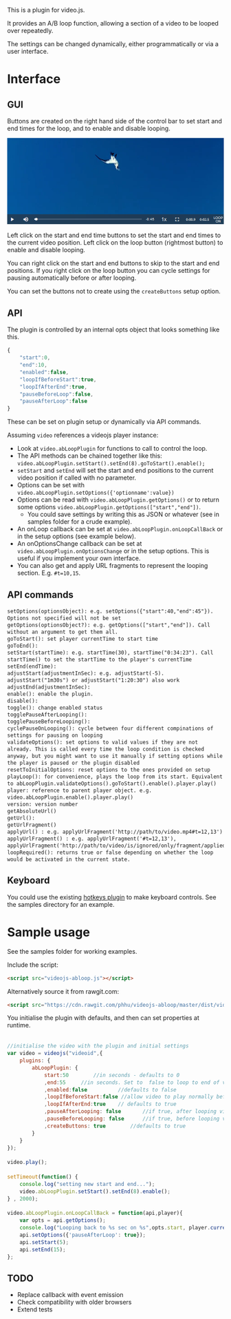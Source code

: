 This is a plugin for video.js.

It provides an A/B loop function, allowing a section of a video to be looped over repeatedly.

The settings can be changed dynamically, either programmatically or via a user interface.

Interface
=========

GUI
---

Buttons are created on the right hand side of the control bar to set start and end times for the loop, and to enable and disable looping.

![GUI screeshot](/images/interfaceScreenshot.png "GUI screeshot")

Left click on the start and end time buttons to set the start and end times to the current video position. Left click on the loop button (rightmost button) to enable and disable looping. 

You can right click on the start and end buttons to skip to the start and end positions. If you right click on the loop
button you can cycle settings for pausing automatically before or after looping.  

You can set the buttons not to create using the ```createButtons``` setup option.

API
---

The plugin is controlled by an internal opts object that looks something like this.

```javascript
{
	"start":0,
	"end":10,
	"enabled":false,
	"loopIfBeforeStart":true,
	"loopIfAfterEnd":true,
	"pauseBeforeLoop":false,
	"pauseAfterLoop":false
}
```

These can be set on plugin setup or dynamically via API commands.

Assuming ```video``` references a videojs player instance:
* Look at ```video.abLoopPlugin``` for functions to call to control the loop.
* The API methods can be chained together like this: ```video.abLoopPlugin.setStart().setEnd(8).goToStart().enable();```
* ```setStart``` and ```setEnd``` will set the start and end positions to the current video position if called with no parameter.
* Options can be set  with ```video.abLoopPlugin.setOptions({'optionname':value})``` 
* Options can be read with ```video.abLoopPlugin.getOptions()``` or to return some options ```video.abLoopPlugin.getOptions(["start","end"])```.
  * You could save settings by writing this as JSON or whatever (see in samples folder for a crude example).
* An onLoop callback can be set at ```video.abLoopPlugin.onLoopCallBack``` or in the setup options (see example below).
* An onOptionsChange callback can be set at ```video.abLoopPlugin.onOptionsChange``` or in the setup options. This is useful if you implement your own interface.
* You can also get and apply URL fragments to represent the looping section. E.g. ```#t=10,15```. 

API commands
------------

```
setOptions(optionsObject): e.g. setOptions({"start":40,"end":45"}). Options not specified will not be set
getOptions(optionsObject?): e.g. getOptions(["start","end"]). Call without an argument to get them all.
goToStart(): set player currentTime to start time
goToEnd():
setStart(startTime): e.g. startTime(30), startTime("0:34:23"). Call startTime() to set the startTime to the player's currentTime 
setEnd(endTime):  
adjustStart(adjustmentInSec): e.g. adjustStart(-5). adjustStart("1m30s") or adjustStart("1:20:30") also work 
adjustEnd(adjustmentInSec): 
enable(): enable the plugin.
disable(): 
toggle(): change enabled status
togglePauseAfterLooping(): 
togglePauseBeforeLooping(): 
cyclePauseOnLooping(): cycle between four different compinations of settings for pausing on looping
validateOptions(): set options to valid values if they are not already. This is called every time the loop condition is checked anyway, but you might want to use it manually if setting options while the player is paused or the plugin disabled
resetToInitialOptions: reset options to the ones provided on setup
playLoop(): for convenience, plays the loop from its start. Equivalent to abLoopPlugin.validateOptions().goToStart().enable().player.play()
player: reference to parent player object. e.g. video.abLoopPlugin.enable().player.play()
version: version number
getAbsoluteUrl()
getUrl():
getUrlFragment() 
applyUrl() : e.g. applyUrlFragment('http://path/to/video.mp4#t=12,13')
applyUrlFragment() : e.g. applyUrlFragment('#t=12,13'), applyUrlFragment('http://path/to/video/is/ignored/only/fragment/applied.mp4#t=12,13')
loopRequired(): returns true or false depending on whether the loop would be activated in the current state.
```

Keyboard
--------

You could use the existing [hotkeys plugin](https://github.com/ctd1500/videojs-hotkeys) to make keyboard controls. See the samples directory for an example.

Sample usage
============

See the samples folder for working examples. 

Include the script:

```html
<script src="videojs-abloop.js"></script>
```
Alternatively source it from rawgit.com:
```html
<script src="https://cdn.rawgit.com/phhu/videojs-abloop/master/dist/videojs-abloop.min.js">
```

You initialise the plugin with defaults, and then can set properties at runtime.

```javascript

//initialise the video with the plugin and initial settings
var video = videojs("videoid",{
	plugins: {
		abLoopPlugin: {
			start:50    	//in seconds - defaults to 0
			,end:55    	//in seconds. Set to  false to loop to end of video. Defaults to false
			,enabled:false			//defaults to false
			,loopIfBeforeStart:false //allow video to play normally before the loop section? defaults to true
			,loopIfAfterEnd:true	// defaults to true
			,pauseAfterLooping: false     	//if true, after looping video will pause. Defaults to false
			,pauseBeforeLooping: false     	//if true, before looping video will pause. Defaults to false
			,createButtons: true		//defaults to true
		}
	}
});

video.play();

setTimeout(function() { 
	console.log("setting new start and end...");
	video.abLoopPlugin.setStart().setEnd(8).enable();
} , 2000);

video.abLoopPlugin.onLoopCallBack = function(api,player){
	var opts = api.getOptions();
	console.log("Looping back to %s sec on %s",opts.start, player.currentSrc() );
	api.setOptions({'pauseAfterLoop': true}); 
	api.setStart(5);
	api.setEnd(15);
};
```

TODO
----

* Replace callback with event emission
* Check compatibility with older browsers
* Extend tests

